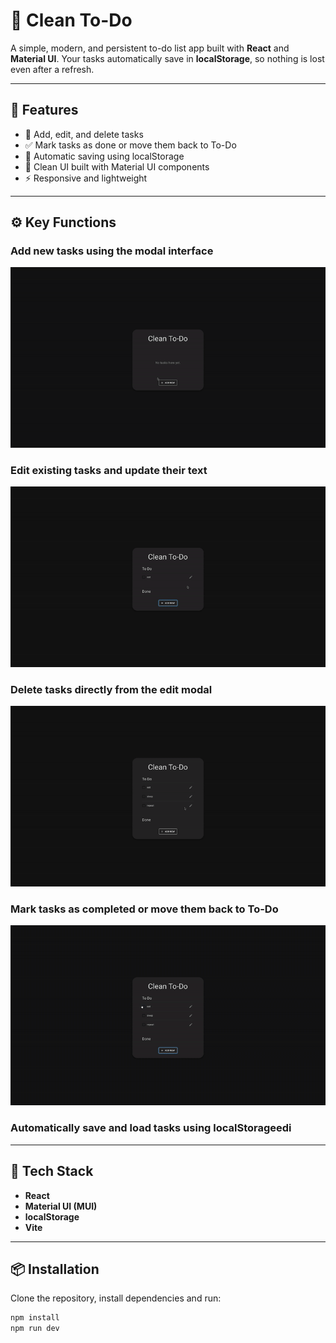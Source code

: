 # 🧼 Clean To-Do

A simple, modern, and persistent to-do list app built with **React** and **Material UI**.
Your tasks automatically save in **localStorage**, so nothing is lost even after a refresh.

---

## 🚀 Features

- 📝 Add, edit, and delete tasks
- ✅ Mark tasks as done or move them back to To-Do
- 💾 Automatic saving using localStorage
- 🎨 Clean UI built with Material UI components
- ⚡ Responsive and lightweight

---

## ⚙️ Key Functions

### Add new tasks using the modal interface

![Demo of adding a task](./screenshots/add-demo.gif)

### Edit existing tasks and update their text

![Demo of editing a task](./screenshots/edit-demo.gif)

### Delete tasks directly from the edit modal

![Demo of deleting a task](./screenshots/delete-demo.gif)

### Mark tasks as completed or move them back to To-Do

![Demo of toggling a task](./screenshots/toggle-demo.gif)

### Automatically save and load tasks using localStorageedi

---

## 🧰 Tech Stack

- **React**
- **Material UI (MUI)**
- **localStorage**
- **Vite**

---

## 📦 Installation

Clone the repository, install dependencies and run:

```bash
npm install
npm run dev
```
